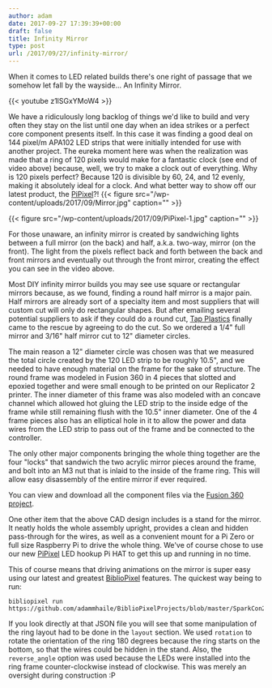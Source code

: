 ```yaml
---
author: adam
date: 2017-09-27 17:39:39+00:00
draft: false
title: Infinity Mirror
type: post
url: /2017/09/27/infinity-mirror/
---
```


When it comes to LED related builds there's one right of passage that we somehow let fall by the wayside... An Infinity Mirror.

{{< youtube z1lSGxYMoW4 >}}

We have a ridiculously long backlog of things we'd like to build and very often they stay on the list until one day when an idea strikes or a perfect core component presents itself. In this case it was finding a good deal on 144 pixel/m APA102 LED strips that were initially intended for use with another project. The eureka moment here was when the realization was made that a ring of 120 pixels would make for a fantastic clock (see end of video above) because, well, we try to make a clock out of everything. Why is 120 pixels perfect? Because 120 is divisible by 60, 24, and 12 evenly, making it absolutely ideal for a clock. And what better way to show off our latest product, the [PiPixel](/PiPixel)?!
{{< figure src="/wp-content/uploads/2017/09/Mirror.jpg" caption="" >}}

{{< figure src="/wp-content/uploads/2017/09/PiPixel-1.jpg" caption="" >}}


<!-- more -->

For those unaware, an infinity mirror is created by sandwiching lights between a full mirror (on the back) and half, a.k.a. two-way, mirror (on the front). The light from the pixels reflect back and forth between the back and front mirrors and eventually out through the front mirror, creating the effect you can see in the video above.

Most DIY infinity mirror builds you may see use square or rectangular mirrors because, as we found, finding a round half mirror is a major pain. Half mirrors are already sort of a specialty item and most suppliers that will custom cut will only do rectangular shapes. But after emailing several potential suppliers to ask if they could do a round cut, [Tap Plastics](https://www.tapplastics.com/) finally came to the rescue by agreeing to do the cut. So we ordered a 1/4" full mirror and 3/16" half mirror cut to 12" diameter circles.

The main reason a 12" diameter circle was chosen was that we measured the total circle created by the 120 LED strip to be roughly 10.5", and we needed to have enough material on the frame for the sake of structure. The round frame was modeled in Fusion 360 in 4 pieces that slotted and epoxied together and were small enough to be printed on our Replicator 2 printer. The inner diameter of this frame was also modeled with an concave channel which allowed hot gluing the LED strip to the inside edge of the frame while still remaining flush with the 10.5" inner diameter. One of the 4 frame pieces also has an elliptical hole in it to allow the power and data wires from the LED strip to pass out of the frame and be connected to the controller.

The only other major components bringing the whole thing together are the four "locks" that sandwich the two acrylic mirror pieces around the frame, and bolt into an M3 nut that is inlaid to the inside of the frame ring. This will allow easy disassembly of the entire mirror if ever required.

You can view and download all the component files via the [Fusion 360 project](http://a360.co/2ytYnjY).

One other item that the above CAD design includes is a stand for the mirror. It neatly holds the whole assembly upright, provides a clean and hidden pass-through for the wires, as well as a convenient mount for a Pi Zero or full size Raspberry Pi to drive the whole thing. We've of course chose to use our new [PiPixel](/PiPixel) LED hookup Pi HAT to get this up and running in no time.

This of course means that driving animations on the mirror is super easy using our latest and greatest [BiblioPixel](/BiblioPixel) features. The quickest way being to run:

```
bibliopixel run https://github.com/adammhaile/BiblioPixelProjects/blob/master/SparkCon2017/Infinity.json
```

If you look directly at that JSON file you will see that some manipulation of the ring layout had to be done in the `layout` section. We used `rotation` to rotate the orientation of the ring 180 degrees because the ring starts on the bottom, so that the wires could be hidden in the stand. Also, the `reverse_angle` option was used because the LEDs were installed into the ring frame counter-clockwise instead of clockwise. This was merely an oversight during construction :P
